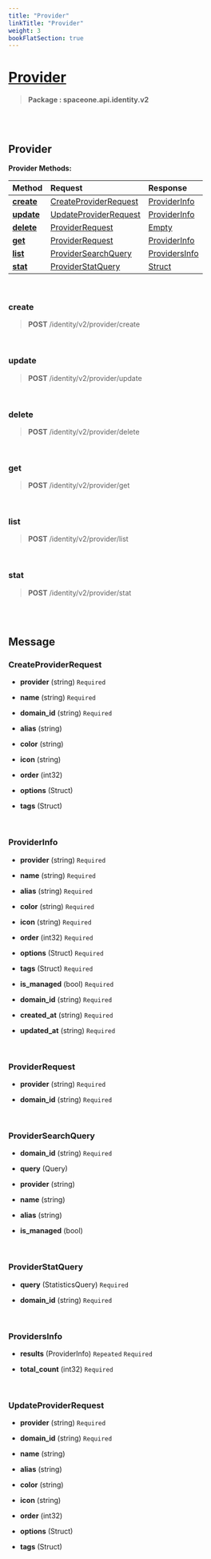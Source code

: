 ```yaml
---
title: "Provider"
linkTitle: "Provider"
weight: 3
bookFlatSection: true
---
```

# [Provider](#Provider)



>  **Package : spaceone.api.identity.v2**

<br>
<br>

## Provider





**Provider Methods:**


| Method | Request | Response |
| :----- | :-------- | :-------- |
| [**create**](./Provider#create) | [CreateProviderRequest](Provider#createproviderrequest) | [ProviderInfo](Provider#providerinfo) |
| [**update**](./Provider#update) | [UpdateProviderRequest](Provider#updateproviderrequest) | [ProviderInfo](Provider#providerinfo) |
| [**delete**](./Provider#delete) | [ProviderRequest](Provider#providerrequest) | [Empty](Provider#empty) |
| [**get**](./Provider#get) | [ProviderRequest](Provider#providerrequest) | [ProviderInfo](Provider#providerinfo) |
| [**list**](./Provider#list) | [ProviderSearchQuery](Provider#providersearchquery) | [ProvidersInfo](Provider#providersinfo) |
| [**stat**](./Provider#stat) | [ProviderStatQuery](Provider#providerstatquery) | [Struct](Provider#struct) |



    
<br>

### create





> **POST** /identity/v2/provider/create
>






    
<br>

### update





> **POST** /identity/v2/provider/update
>






    
<br>

### delete





> **POST** /identity/v2/provider/delete
>






    
<br>

### get





> **POST** /identity/v2/provider/get
>






    
<br>

### list





> **POST** /identity/v2/provider/list
>






    
<br>

### stat





> **POST** /identity/v2/provider/stat
>






    


<br>
<br>

## Message



### CreateProviderRequest
* **provider** (string)   `Required` 

    
* **name** (string)   `Required` 

    
* **domain_id** (string)   `Required` 

    
* **alias** (string)  

    
* **color** (string)  

    
* **icon** (string)  

    
* **order** (int32)  

    
* **options** (Struct)  

    
* **tags** (Struct)  

    <br>

### ProviderInfo
* **provider** (string)   `Required` 

    
* **name** (string)   `Required` 

    
* **alias** (string)   `Required` 

    
* **color** (string)   `Required` 

    
* **icon** (string)   `Required` 

    
* **order** (int32)   `Required` 

    
* **options** (Struct)   `Required` 

    
* **tags** (Struct)   `Required` 

    
* **is_managed** (bool)   `Required` 

    
* **domain_id** (string)   `Required` 

    
* **created_at** (string)   `Required` 

    
* **updated_at** (string)   `Required` 

    <br>

### ProviderRequest
* **provider** (string)   `Required` 

    
* **domain_id** (string)   `Required` 

    <br>

### ProviderSearchQuery
* **domain_id** (string)   `Required` 

    
* **query** (Query)  

    
* **provider** (string)  

    
* **name** (string)  

    
* **alias** (string)  

    
* **is_managed** (bool)  

    <br>

### ProviderStatQuery
* **query** (StatisticsQuery)   `Required` 

    
* **domain_id** (string)   `Required` 

    <br>

### ProvidersInfo
* **results** (ProviderInfo)  `Repeated`    `Required` 

    
* **total_count** (int32)   `Required` 

    <br>

### UpdateProviderRequest
* **provider** (string)   `Required` 

    
* **domain_id** (string)   `Required` 

    
* **name** (string)  

    
* **alias** (string)  

    
* **color** (string)  

    
* **icon** (string)  

    
* **order** (int32)  

    
* **options** (Struct)  

    
* **tags** (Struct)  

    <br>
